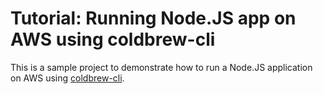 # Tutorial: Running Node.JS app on AWS using coldbrew-cli

This is a sample project to demonstrate how to run a Node.JS application on AWS using [coldbrew-cli](https://github.com/coldbrewcloud/coldbrew-cli).
